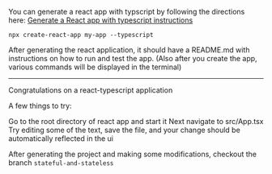 You can generate a react app with typscript by following the directions here: [Generate a React app with typescript instructions](https://facebook.github.io/create-react-app/docs/adding-typescript)

```
npx create-react-app my-app --typescript
```

After generating the react application, it should have a README.md with instructions on how to run and test the app. (Also after you create the app, various commands will be displayed in the terminal)

---

Congratulations on a react-typescript application

A few things to try:

Go to the root directory of react app and start it
Next navigate to src/App.tsx
Try editing some of the text, save the file, and your change should be automatically reflected in the ui

After generating the project and making some modifications, checkout the branch `stateful-and-stateless`